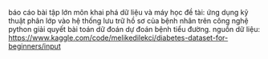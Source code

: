 báo cáo bài tập lớn môn khai phá dữ liệu và máy học
đề tài: ứng dụng kỹ thuật phân lớp vào hệ thống lưu trữ hồ sơ của bệnh nhân trên công nghệ python giải quyết bài toán dữ đoán dự đoán bệnh tiểu đường.
nguồn dữ liệu: https://www.kaggle.com/code/melikedilekci/diabetes-dataset-for-beginners/input 
